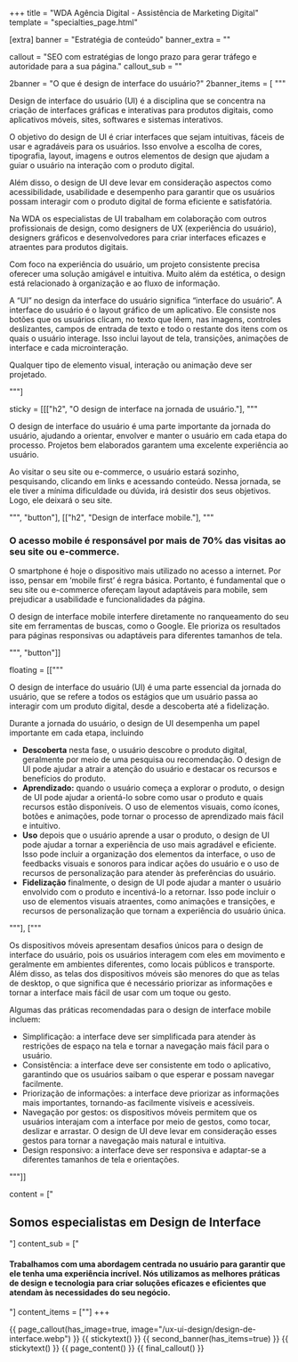 +++
title = "WDA Agência Digital - Assistência de Marketing Digital"
template = "specialties_page.html"

[extra]
banner = "Estratégia de conteúdo"
banner_extra = ""

callout = "SEO com estratégias de longo prazo para gerar tráfego e autoridade para a sua página."
callout_sub = ""

2banner = "O que é design de interface do usuário?"
2banner_items = [
  """
  <div class="item bigger">
    <p>Design de interface do usuário (UI) é a disciplina que se concentra na criação de interfaces gráficas e interativas para produtos digitais, como aplicativos móveis, sites, softwares e sistemas interativos.</p>
    <p>O objetivo do design de UI é criar interfaces que sejam intuitivas, fáceis de usar e agradáveis &ZeroWidthSpace;&ZeroWidthSpace;para os usuários. Isso envolve a escolha de cores, tipografia, layout, imagens e outros elementos de design que ajudam a guiar o usuário na interação com o produto digital.</p>
    <p>Além disso, o design de UI deve levar em consideração aspectos como acessibilidade, usabilidade e desempenho para garantir que os usuários possam interagir com o produto digital de forma eficiente e satisfatória.</p>
    <p>Na WDA os especialistas de UI trabalham em colaboração com outros profissionais de design, como designers de UX (experiência do usuário), designers gráficos e desenvolvedores para criar interfaces eficazes e atraentes para produtos digitais.</p>
  </div>
  <div class="item bigger">
    <p>Com foco na experiência do usuário, um projeto consistente precisa oferecer uma solução amigável e intuitiva. Muito além da estética, o design está relacionado à organização e ao fluxo de informação.</p>
    <p>A “UI” no design da interface do usuário significa “interface do usuário”. A interface do usuário é o layout gráfico de um aplicativo. Ele consiste nos botões que os usuários clicam, no texto que lêem, nas imagens, controles deslizantes, campos de entrada de texto e todo o restante dos itens com os quais o usuário interage. Isso inclui layout de tela, transições, animações de interface e cada microinteração.</p>
    <p>Qualquer tipo de elemento visual, interação ou animação deve ser projetado.</p>
  </div>
"""]


sticky = [[["h2", "O design de interface na jornada de usuário."],
"""<p>O design de interface do usuário é uma parte importante da jornada do usuário, ajudando a orientar, envolver e manter o usuário em cada etapa do processo. Projetos bem elaborados garantem uma excelente experiência ao usuário.</p>
  <p>Ao visitar o seu site ou e-commerce, o usuário estará sozinho, pesquisando, clicando em links e acessando conteúdo. Nessa jornada, se ele tiver a mínima dificuldade ou dúvida, irá desistir dos seus objetivos. Logo, ele deixará o seu site.</p>
""", "button"],
[["h2", "Design de interface mobile."],
"""
<h3>O acesso mobile é responsável por mais de 70% das visitas ao seu site ou e-commerce.</h3>
<p>O smartphone é hoje o dispositivo mais utilizado no acesso a internet. Por isso, pensar em ‘mobile first’ é regra básica. Portanto, é fundamental que o seu site ou e-commerce ofereçam layout adaptáveis para mobile, sem prejudicar a usabilidade e funcionalidades da página.</p>
<p>O design de interface mobile interfere diretamente no ranqueamento do seu site em ferramentas de buscas, como o Google. Ele prioriza os resultados para páginas responsivas ou adaptáveis para diferentes tamanhos de tela.</p>
""", "button"]]


floating = [["""<p>O design de interface do usuário (UI) é uma parte essencial da jornada do usuário, que se refere a todos os estágios que um usuário passa ao interagir com um produto digital, desde a descoberta até a fidelização.</p>
<p>Durante a jornada do usuário, o design de UI desempenha um papel importante em cada etapa, incluindo</p>
<ul>
  <li><strong>Descoberta</strong> nesta fase, o usuário descobre o produto digital, geralmente por meio de uma pesquisa ou recomendação. O design de UI pode ajudar a atrair a atenção do usuário e destacar os recursos e benefícios do produto.</li>
  <li><strong>Aprendizado:</strong> quando o usuário começa a explorar o produto, o design de UI pode ajudar a orientá-lo sobre como usar o produto e quais recursos estão disponíveis. O uso de elementos visuais, como ícones, botões e animações, pode tornar o processo de aprendizado mais fácil e intuitivo.</li>
  <li><strong>Uso</strong> depois que o usuário aprende a usar o produto, o design de UI pode ajudar a tornar a experiência de uso mais agradável e eficiente. Isso pode incluir a organização dos elementos da interface, o uso de feedbacks visuais e sonoros para indicar ações do usuário e o uso de recursos de personalização para atender às preferências do usuário.</li>
  <li><strong>Fidelização</strong> finalmente, o design de UI pode ajudar a manter o usuário envolvido com o produto e incentivá-lo a retornar. Isso pode incluir o uso de elementos visuais atraentes, como animações e transições, e recursos de personalização que tornam a experiência do usuário única.</li>
</ul>"""], 
["""<p>Os dispositivos móveis apresentam desafios únicos para o design de interface do usuário, pois os usuários interagem com eles em movimento e geralmente em ambientes diferentes, como locais públicos e transporte. Além disso, as telas dos dispositivos móveis são menores do que as telas de desktop, o que significa que é necessário priorizar as informações e tornar a interface mais fácil de usar com um toque ou gesto.</p>
<p>Algumas das práticas recomendadas para o design de interface mobile incluem:</p>
<ul>
  <li>Simplificação: a interface deve ser simplificada para atender às restrições de espaço na tela e tornar a navegação mais fácil para o usuário.</li>
 	<li>Consistência: a interface deve ser consistente em todo o aplicativo, garantindo que os usuários saibam o que esperar e possam navegar facilmente.</li>
 	<li>Priorização de informações: a interface deve priorizar as informações mais importantes, tornando-as facilmente visíveis e acessíveis.</li>
 	<li>Navegação por gestos: os dispositivos móveis permitem que os usuários interajam com a interface por meio de gestos, como tocar, deslizar e arrastar. O design de UI deve levar em consideração esses gestos para tornar a navegação mais natural e intuitiva.</li>
 	<li>Design responsivo: a interface deve ser responsiva e adaptar-se a diferentes tamanhos de tela e orientações.</li>
</ul>"""]]

content = ["<h2>Somos especialistas em Design de Interface</h2>"]
content_sub = ["<h4>Trabalhamos com uma abordagem centrada no usuário para garantir que ele tenha uma experiência incrível. Nós utilizamos as melhores práticas de design e tecnologia para criar soluções eficazes e eficientes que atendam às necessidades do seu negócio.</h4>"]
content_items = [""]
+++

{{ page_callout(has_image=true, image="/ux-ui-design/design-de-interface.webp") }}
{{ stickytext() }}
{{ second_banner(has_items=true) }}
{{ stickytext() }}
{{ page_content() }}
{{ final_callout() }}

